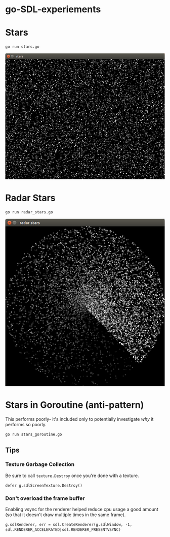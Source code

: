 # go-SDL-experiements

# Stars

    go run stars.go

![Stars](docs/stars.png)

# Radar Stars

    go run radar_stars.go

![Radar Stars](docs/radar_stars.png)

# Stars in Goroutine (anti-pattern)

This performs poorly- it's included only to potentially investigate *why* it performs so poorly.

    go run stars_goroutine.go

## Tips

### Texture Garbage Collection 

Be sure to call `texture.Destroy` once you're done with a texture.

    defer g.sdlScreenTexture.Destroy()

### Don't overload the frame buffer

Enabling vsync for the renderer helped reduce cpu usage a good amount (so that it doesn't draw multiple times in the same frame).

    g.sdlRenderer, err = sdl.CreateRenderer(g.sdlWindow, -1, sdl.RENDERER_ACCELERATED|sdl.RENDERER_PRESENTVSYNC)
